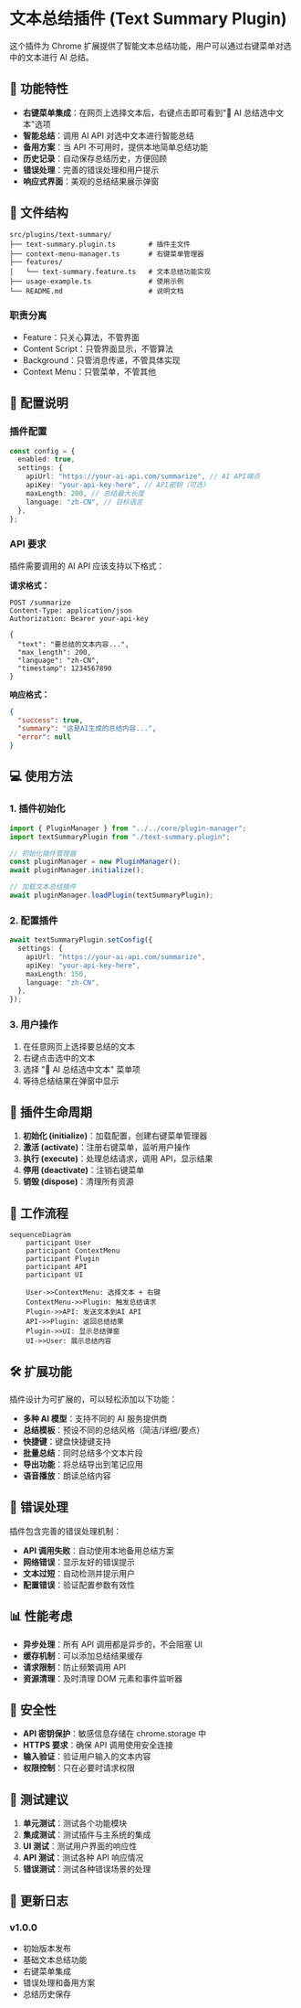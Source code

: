 # 文本总结插件 (Text Summary Plugin)

这个插件为 Chrome 扩展提供了智能文本总结功能，用户可以通过右键菜单对选中的文本进行 AI 总结。

## 🚀 功能特性

- **右键菜单集成**：在网页上选择文本后，右键点击即可看到"📝 AI 总结选中文本"选项
- **智能总结**：调用 AI API 对选中文本进行智能总结
- **备用方案**：当 API 不可用时，提供本地简单总结功能
- **历史记录**：自动保存总结历史，方便回顾
- **错误处理**：完善的错误处理和用户提示
- **响应式界面**：美观的总结结果展示弹窗

## 📁 文件结构

```
src/plugins/text-summary/
├── text-summary.plugin.ts        # 插件主文件
├── context-menu-manager.ts       # 右键菜单管理器
├── features/
│   └── text-summary.feature.ts   # 文本总结功能实现
├── usage-example.ts              # 使用示例
└── README.md                     # 说明文档
```

### 职责分离

- Feature：只关心算法，不管界面
- Content Script：只管界面显示，不管算法
- Background：只管消息传递，不管具体实现
- Context Menu：只管菜单，不管其他

## 🔧 配置说明

### 插件配置

```typescript
const config = {
  enabled: true,
  settings: {
    apiUrl: "https://your-ai-api.com/summarize", // AI API端点
    apiKey: "your-api-key-here", // API密钥（可选）
    maxLength: 200, // 总结最大长度
    language: "zh-CN", // 目标语言
  },
};
```

### API 要求

插件需要调用的 AI API 应该支持以下格式：

**请求格式：**

```http
POST /summarize
Content-Type: application/json
Authorization: Bearer your-api-key

{
  "text": "要总结的文本内容...",
  "max_length": 200,
  "language": "zh-CN",
  "timestamp": 1234567890
}
```

**响应格式：**

```json
{
  "success": true,
  "summary": "这是AI生成的总结内容...",
  "error": null
}
```

## 💻 使用方法

### 1. 插件初始化

```typescript
import { PluginManager } from "../../core/plugin-manager";
import textSummaryPlugin from "./text-summary.plugin";

// 初始化插件管理器
const pluginManager = new PluginManager();
await pluginManager.initialize();

// 加载文本总结插件
await pluginManager.loadPlugin(textSummaryPlugin);
```

### 2. 配置插件

```typescript
await textSummaryPlugin.setConfig({
  settings: {
    apiUrl: "https://your-ai-api.com/summarize",
    apiKey: "your-api-key-here",
    maxLength: 150,
    language: "zh-CN",
  },
});
```

### 3. 用户操作

1. 在任意网页上选择要总结的文本
2. 右键点击选中的文本
3. 选择 "📝 AI 总结选中文本" 菜单项
4. 等待总结结果在弹窗中显示

## 🔄 插件生命周期

1. **初始化 (initialize)**：加载配置，创建右键菜单管理器
2. **激活 (activate)**：注册右键菜单，监听用户操作
3. **执行 (execute)**：处理总结请求，调用 API，显示结果
4. **停用 (deactivate)**：注销右键菜单
5. **销毁 (dispose)**：清理所有资源

## 🎯 工作流程

```mermaid
sequenceDiagram
    participant User
    participant ContextMenu
    participant Plugin
    participant API
    participant UI

    User->>ContextMenu: 选择文本 + 右键
    ContextMenu->>Plugin: 触发总结请求
    Plugin->>API: 发送文本到AI API
    API->>Plugin: 返回总结结果
    Plugin->>UI: 显示总结弹窗
    UI->>User: 展示总结内容
```

## 🛠️ 扩展功能

插件设计为可扩展的，可以轻松添加以下功能：

- **多种 AI 模型**：支持不同的 AI 服务提供商
- **总结模板**：预设不同的总结风格（简洁/详细/要点）
- **快捷键**：键盘快捷键支持
- **批量总结**：同时总结多个文本片段
- **导出功能**：将总结导出到笔记应用
- **语音播放**：朗读总结内容

## 🚨 错误处理

插件包含完善的错误处理机制：

- **API 调用失败**：自动使用本地备用总结方案
- **网络错误**：显示友好的错误提示
- **文本过短**：自动检测并提示用户
- **配置错误**：验证配置参数有效性

## 📊 性能考虑

- **异步处理**：所有 API 调用都是异步的，不会阻塞 UI
- **缓存机制**：可以添加总结结果缓存
- **请求限制**：防止频繁调用 API
- **资源清理**：及时清理 DOM 元素和事件监听器

## 🔐 安全性

- **API 密钥保护**：敏感信息存储在 chrome.storage 中
- **HTTPS 要求**：确保 API 调用使用安全连接
- **输入验证**：验证用户输入的文本内容
- **权限控制**：只在必要时请求权限

## 🧪 测试建议

1. **单元测试**：测试各个功能模块
2. **集成测试**：测试插件与主系统的集成
3. **UI 测试**：测试用户界面的响应性
4. **API 测试**：测试各种 API 响应情况
5. **错误测试**：测试各种错误场景的处理

## 📝 更新日志

### v1.0.0

- 初始版本发布
- 基础文本总结功能
- 右键菜单集成
- 错误处理和备用方案
- 总结历史保存
